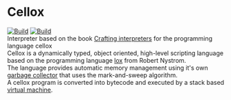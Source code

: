 # Cellox

[![Build](https://github.com/FrederikTobner/Cellox/actions/workflows/build.yml/badge.svg)](https://github.com/FrederikTobner/Cellox/actions/workflows/build.yml)
[![Build](https://github.com/FrederikTobner/Cellox/actions/workflows/test.yml/badge.svg)](https://github.com/FrederikTobner/Cellox/actions/workflows/test.yml)
<br/>
Interpreter based on the book [Crafting interpreters](https://craftinginterpreters.com/contents.html) for the programming language cellox <br/>
Cellox is a dynamically typed, object oriented, high-level scripting language based on the programming language [lox](https://craftinginterpreters.com/the-lox-language.html) from Robert Nystrom.
<br/>
The language provides automatic memory management using it's own [garbage collector](https://github.com/FrederikTobner/Cellox/wiki/Garbage-Collector) that uses the mark-and-sweep algorithm. <br/>
A cellox program is converted into bytecode and executed by a stack based [virtual machine](https://github.com/FrederikTobner/Cellox/wiki/Virtual-Machine).
